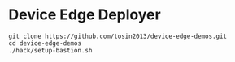 # Device Edge Deployer 

```
git clone https://github.com/tosin2013/device-edge-demos.git
cd device-edge-demos
./hack/setup-bastion.sh
```